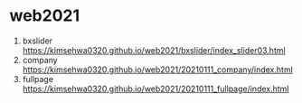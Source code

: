 # web2021
1. bxslider https://kimsehwa0320.github.io/web2021/bxslider/index_slider03.html
2. company https://kimsehwa0320.github.io/web2021/20210111_company/index.html
3. fullpage https://kimsehwa0320.github.io/web2021/20210111_fullpage/index.html


